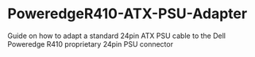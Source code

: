 # PoweredgeR410-ATX-PSU-Adapter
Guide on how to adapt a standard 24pin ATX PSU cable to the Dell Poweredge R410 proprietary 24pin PSU connector
